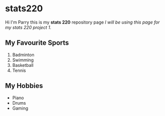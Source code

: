 # stats220

Hi I'm Parry this is my **stats 220** repository page
*I will be using this page for my stats 220 project 1.*

## My Favourite Sports

1. Badminton
2. Swimming
3. Basketball
4. Tennis

## My Hobbies
- Piano
- Drums
- Gaming

  
